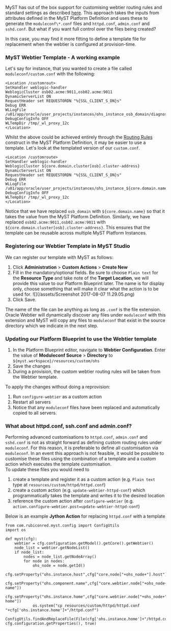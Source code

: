 MyST has out of the box support for customising webtier routing rules and standard settings as described [here](https://docs.rubiconred.com/myst-studio/platform/resources/weblogic/servers/web-tier.html). This approach takes the inputs from attributes defined in the MyST Platform Definition and uses these to generate the `moduleconf\*.conf` files and `httpd.conf`, `admin.conf` and `sshd.conf`. But what if you want full control over the files being created?

In this case, you may find it more fitting to define a template file for replacement when the webtier is configured at provision-time.

### MyST Webtier Template - A working example

Let's say for instance, that you wanted to create a file called `moduleconf/custom.conf` with the following:

```
<Location /customrout>
SetHandler weblogic-handler
WeblogicCluster osb02.acme:9011,osb02.acme:9011
DynamicServerList ON
RequestHeader set REQUESTORDN "%{SSL_CLIENT_S_DN}s"
Debug ERR
WLLogFile /u01/app/oracle/user_projects/instances/ohs_instance_osb_domain/diagnostics/logs/OHS/osb_domain/wlproxy_advies.log
DebugConfigInfo OFF
WLTempDir /tmp/_wl_proxy_12c
</Location>
```

Whilst the above could be achieved entirely through the [Routing Rules](https://docs.rubiconred.com/myst-studio/platform/resources/weblogic/servers/web-tier.html) construct in the MyST Platform Definition, it may be easier to use a template. Let's look at the templated version of our `custom.conf`.

```
<Location /customroute>
SetHandler weblogic-handler
WeblogicCluster ${core.domain.cluster[osb].cluster-address}
DynamicServerList ON
RequestHeader set REQUESTORDN "%{SSL_CLIENT_S_DN}s"
Debug ERR
WLLogFile /u01/app/oracle/user_projects/instances/ohs_instance_${core.domain.name}/diagnostics/logs/OHS/${core.domain.name}/wlproxy_advies.log
DebugConfigInfo OFF
WLTempDir /tmp/_wl_proxy_12c
</Location>
```

Notice that we have replaced `osb_domain` with `${core.domain.name}` so that it takes the value from the MyST Platform Definition. Similarly, we have replaced `osb02.acme:9011,osb02.acme:9011` with `${core.domain.cluster[osb].cluster-address}`. This ensures that the template can be reusable across multiple MyST Platform Instances.

### Registering our Webtier Template in MyST Studio

We can register our template with MyST as follows:

1. Click **Administration** &gt; **Custom Actions** &gt; **Create New**
2. Fill in the mandatory/optional fields. Be sure to choose `Plain text` for the **Resource Type** and take note of the **Target Location**, we will provide this value to our Platform Blueprint later. The name is for display only, choose something that will make it clear what the action is to be used for.
   ![](/assets/Screenshot 2017-08-07 11.29.05.png)
3. Click Save.

The name of the file can be anything as long as `.conf` is the file extension. Oracle Webtier will dynamically discover any files under `moduleconf` with this extension and MyST will copy any files to `moduleconf` that exist in the source directory which we indicate in the next step.

### Updating our Platform Blueprint to use the Webtier template

1. In the Platform Blueprint editor, navigate to **Webtier Configuration**. Enter the value of **Moduleconf Source** &gt; **Directory** to `${myst.workspace}/resources/custom/ohs`
2. Save the changes
3. During a provision, the custom webtier routing rules will be taken from the Webtier template.

To apply the changes without doing a reprovision:  
1. Run `configure-webtier` as a custom action  
2. Restart all servers  
3. Notice that any `moduleconf` files have been replaced and automatically copied to all servers.

### What about httpd.conf, ssh.conf and admin.conf?

Performing advanced customisations to `httpd.conf`, `admin.conf` and `sshd.conf` is not as straight forward as defining custom routing rules under `moduleconf`. For this reason, it is preferable to define all customisation via `moduleconf`. In an event this approach is not feasible, it would be possible to customise these files using the combination of a template and a custom action which executes the template customisation.  
To update these files you would need to   
1. create a template and register it as a custom action \(e.g. `Plain text` type at `resources/custom/httpd/httpd.conf`\)  
2. create a custom action \(e.g. `update-webtier-httpd-conf`\) which programmatically takes the template and writes it to the desired location  
3. reference the custom action after `configure-webtier` \(e.g. `action.configure-webtier.post=update-webtier-httpd-conf`\)

Below is an example **Jython Action** for replacing `httpd.conf` with a template

```
from com.rubiconred.myst.config import ConfigUtils
import os

def myst(cfg):
    webtier = cfg.configuration.getModel().getCore().getWebtier()
    node_list = webtier.getNodeList()
    if node_list:
        nodes = node_list.getNodeArray()
        for node in nodes:
            ohs_node = node.getId()
            cfg.setProperty("ohs.instance.host",cfg["core.node["+ohs_node+"].host"])
            cfg.setProperty("ohs.component.name",cfg["core.webtier.node["+ohs_node+"].component-name"])
            cfg.setProperty("ohs.instance.home",cfg["core.webtier.node["+ohs_node+"].instance-home"])
            os.system("cp resources/custom/httpd/httpd.conf "+cfg['ohs.instance.home']+"/httpd.conf")
            ConfigUtils.findAndReplaceFile(File(cfg['ohs.instance.home']+"/httpd.conf"), cfg.configuration.getProperties(), true)
```



